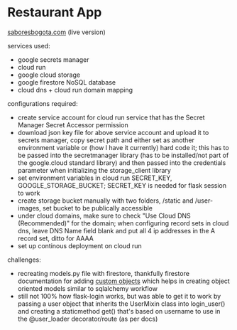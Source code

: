 # Restaurant App

[saboresbogota.com](https://saboresbogota.com) (live version)

services used:  
* google secrets manager
* cloud run
* google cloud storage
* google firestore NoSQL database
* cloud dns + cloud run domain mapping
  
configurations required: 
* create service account for cloud run service that has the Secret Manager Secret Accessor permission
* download json key file for above service account and upload it to secrets manager, copy secret path and either set as another environment variable or (how I have it currently) hard code it; this has to be passed into the secretmanager library (has to be installed/not part of the google.cloud standard library) and then passed into the credentials parameter when initializing the storage_client library
* set environment variables in cloud run SECRET_KEY, GOOGLE_STORAGE_BUCKET; SECRET_KEY is needed for flask session to work
* create storage bucket manually with two folders, /static and /user-images, set bucket to be publically accessible
* under cloud domains, make sure to check "Use Cloud DNS (Recommended)" for the domain; when configuring record sets in cloud dns, leave DNS Name field blank and put all 4 ip addresses in the A record set, ditto for AAAA
* set up continous deployment on cloud run

challenges:  
* recreating models.py file with firestore, thankfully firestore documentation for adding [custom objects](https://firebase.google.com/docs/firestore/manage-data/add-data) which helps in creating object oriented models similar to sqlalchemy workflow 
* still not 100% how flask-login works, but was able to get it to work by passing a user object that inherits the UserMixin class into login_user() and creating a staticmethod get() that's based on username to use in the @user_loader decorator/route (as per docs)